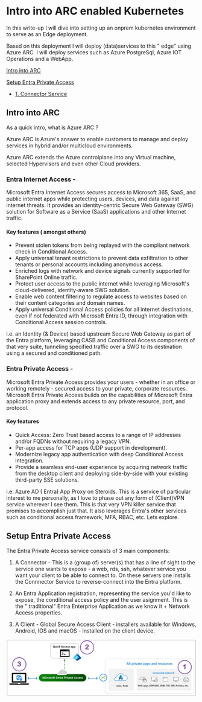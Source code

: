 # Intro into ARC enabled Kubernetes

In this write-up I will dive into setting up an onprem kubernetes environment to serve as an Edge deployment. 

Based on this deployment I will deploy (data)services to this " edge"  using Azure ARC. I will deploy services such as Azure PostgreSql, Azure IOT Operations and a WebApp. 


[Intro into ARC](https://github.com/verboompj/EntraGSA/blob/main/README.md#intro-into-arc)

[Setup Entra Private Access](https://github.com/verboompj/EntraGSA/blob/main/README.md#setup-entra-private-access)

- [1. Connector Service](https://github.com/verboompj/EntraGSA/blob/main/README.md#2-connector-service)




## Intro into ARC
As a quick intro, what is Azure ARC ? 

Azure ARC is Azure's answer to enable customers to manage and deploy services in hybrid and/or multicloud environments.

Azure ARC extends the Azure controlplane into any Virtual machine, selected Hypervisors and even other Cloud providers. 




### Entra Internet Access - 
Microsoft Entra Internet Access secures access to Microsoft 365, SaaS, and public internet apps while protecting users, devices, and data against internet threats.
It provides an identity-centric Secure Web Gateway (SWG) solution for Software as a Service (SaaS) applications and other Internet traffic. 

#### Key features ( amongst others) 
- Prevent stolen tokens from being replayed with the compliant network check in Conditional Access.
- Apply universal tenant restrictions to prevent data exfiltration to other tenants or personal accounts including anonymous access.
- Enriched logs with network and device signals currently supported for SharePoint Online traffic.
- Protect user access to the public internet while leveraging Microsoft's cloud-delivered, identity-aware SWG solution.
- Enable web content filtering to regulate access to websites based on their content categories and domain names.
- Apply universal Conditional Access policies for all internet destinations, even if not federated with Microsoft Entra ID, through integration with Conditional 
  Access session controls.

i.e. an Identity (& Device) based upstream Secure Web Gateway as part of the Entra platform, leveraging CASB and Conditional Access components of that very suite, tunneling specified traffic over a SWG to its destination using a secured and conditioned path. 

### Entra Private Access - 
Microsoft Entra Private Access provides your users - whether in an office or working remotely - secured access to your private, corporate resources. Microsoft Entra Private Access builds on the capabilities of Microsoft Entra application proxy and extends access to any private resource, port, and protocol.

#### Key features
- Quick Access: Zero Trust based access to a range of IP addresses and/or FQDNs without requiring a legacy VPN.
- Per-app access for TCP apps (UDP support in development).
- Modernize legacy app authentication with deep Conditional Access integration.
- Provide a seamless end-user experience by acquiring network traffic from the desktop client and deploying side-by-side with your existing third-party SSE solutions.

i.e. Azure AD ( Entra) App Proxy on Steroids. This is a service of particular interest to me personally, as I love to phase out any form of (Client)VPN service wherever I see them. This is that very VPN killer service that promises to accomplish just that. 
It also leverages Entra's other services such as conditional access framework, MFA, RBAC, etc. Lets explore.

###
###

## Setup Entra Private Access

The Entra Private Access service consists of 3 main components:
  
1. A Connector - This is a (group of) server(s) that has a line of sight to the service one wants to expose - a web, rds, ssh, whatever service you want your client to be able to connect to. On these servers one installs the Connnector Service to reverse-connect into the Entra platform. 

2. An Entra Application registration, representing the service you'd like to expose, the conditional access policy and the user asignment. This is the " traditional" Entra Enterprise Application as we know it + Network Access properties.

3. A Client - Global Secure Access Client - installers available for Windows, Android, IOS and macOS - installed on the client device.

![Screenshot](https://github.com/verboompj/EntraGSA/blob/main/Pictures/private-access-diagram-quick-access3.png)


